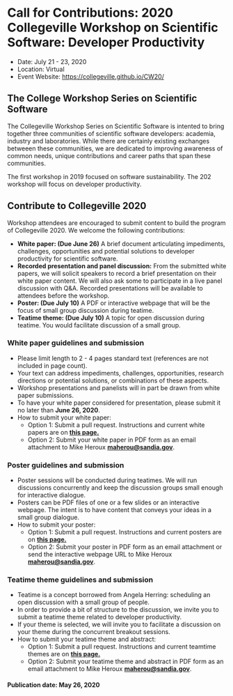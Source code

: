 # Call for Contributions: 2020 Collegeville Workshop on Scientific Software: Developer Productivity
- Date: July 21 - 23, 2020
- Location: Virtual
- Event Website: https://collegeville.github.io/CW20/

## The College Workshop Series on Scientific Software

The Collegeville Workshop Series on Scientific Software is intented to bring together three communities of scientific software developers: academia, industry and laboratories.  While there are certainly existing exchanges betweeen these communities, we are dedicated to improving awareness of common needs, unique contributions and career paths that span these communities.

The first workshop in 2019 focused on software sustainability.  The 202 workshop will focus on developer productivity.

## Contribute to Collegeville 2020

Workshop attendees are encouraged to submit content to build the program of Collegeville 2020.  We welcome the following contributions:

- **White paper: (Due June 26)** A brief document articulating impediments, challenges, opportunities and potential solutions to developer productivity for scientific software.
- **Recorded presentation and panel discussion:** From the submitted white papers, we will solicit speakers to record a brief presentation on their white paper content.  We will also ask some to participate in a live panel discussion with Q&A.  Recorded presentations will be available to attendees before the workshop.
- **Poster: (Due July 10)** A PDF or interactive webpage that will be the focus of small group discussion during teatime.
- **Teatime theme: (Due July 10)** A topic for open discussion during teatime.  You would facilitate discussion of a small group.

### White paper guidelines and submission
- Please limit length to 2 - 4 pages standard text (references are not included in page count).
- Your text can address impediments, challenges, opportunities, research directions or potential solutions, or combinations of these aspects.
- Workshop presentations and panelists will in part be drawn from white paper submissions.
- To have your white paper considered for presentation, please submit it no later than **June 26, 2020**.
- How to submit your white paper:
  - Option 1: Submit a pull request. Instructions and current white papers are on **[this page.](https://collegeville.github.io/CW20/WorkshopResources/WhitePapers/WhitePaperList.html)**
  - Option 2: Submit your white paper in PDF form as an email attachment to Mike Heroux **<maherou@sandia.gov>**.

### Poster guidelines and submission
- Poster sessions will be conducted during teatimes.  We will run discussions concurrently and keep the discussion groups small enough for interactive dialogue.
- Posters can be PDF files of one or a few slides or an interactive webpage.  The intent is to have content that conveys your ideas in a small group dialogue.
- How to submit your poster:
  - Option 1: Submit a pull request. Instructions and current posters are on **[this page.](https://collegeville.github.io/CW20/WorkshopResources/Posters/PosterList.html)**
  - Option 2: Submit your poster in PDF form as an email attachment or send the interactive webpage URL to Mike Heroux **<maherou@sandia.gov>**.

### Teatime theme guidelines and submission
- Teatime is a concept borrowed from Angela Herring: scheduling an open discussion with a small group of people.  
- In order to provide a bit of structure to the discussion, we invite you to submit a teatime theme related to developer productivity.
- If your theme is selected, we will invite you to facilitate a discussion on your theme during the concurrent breakout sessions.
- How to submit your teatime theme and abstract:
  - Option 1: Submit a pull request. Instructions and current teamtime themes are on **[this page.](https://collegeville.github.io/CW20/WorkshopResources/TeatimeThemes/TeatimeThemeList.html)**
  - Option 2: Submit your teatime theme and abstract in PDF form as an email attachment to Mike Heroux **<maherou@sandia.gov>**.


#### Publication date: May 26, 2020

<!---
Publish: yes
Categories: development, collaboration
Topics: software engineering, projects and organizations
Tags: conference
Level: 2
Prerequisites: default
Aggregate: none
--->
